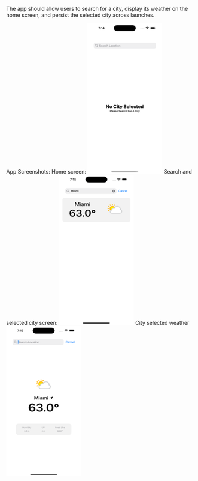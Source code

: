 The app should allow users to search for a city, display its weather on the home screen, and persist the selected city across launches.

App Screenshots:
Home screen:
<img src = "https://github.com/donsantana/NooroHomeTest/blob/develop/Screenshots/Simulator%20Screenshot%20-%20iPhone%2016%20Plus%20-%202025-01-30%20at%2007.14.56.png" width="200" height="400">
Search and selected city screen:
<img src = "https://github.com/donsantana/NooroHomeTest/blob/develop/Screenshots/Simulator%20Screenshot%20-%20iPhone%2016%20Plus%20-%202025-01-30%20at%2007.15.18.png" width="200" height="400">
City selected weather
<img src = "https://github.com/donsantana/NooroHomeTest/blob/develop/Screenshots/Simulator%20Screenshot%20-%20iPhone%2016%20Plus%20-%202025-01-30%20at%2007.15.22.png" width="200" height="400">
